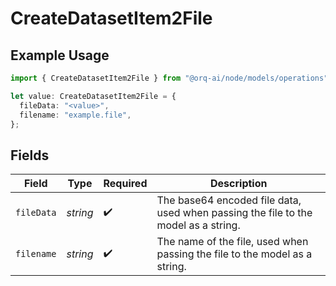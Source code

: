 # CreateDatasetItem2File

## Example Usage

```typescript
import { CreateDatasetItem2File } from "@orq-ai/node/models/operations";

let value: CreateDatasetItem2File = {
  fileData: "<value>",
  filename: "example.file",
};
```

## Fields

| Field                                                                              | Type                                                                               | Required                                                                           | Description                                                                        |
| ---------------------------------------------------------------------------------- | ---------------------------------------------------------------------------------- | ---------------------------------------------------------------------------------- | ---------------------------------------------------------------------------------- |
| `fileData`                                                                         | *string*                                                                           | :heavy_check_mark:                                                                 | The base64 encoded file data, used when passing the file to the model as a string. |
| `filename`                                                                         | *string*                                                                           | :heavy_check_mark:                                                                 | The name of the file, used when passing the file to the model as a string.         |